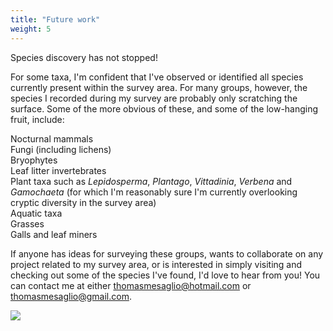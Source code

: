 ```yaml
---
title: "Future work"
weight: 5
---
```


Species discovery has not stopped!     

For some taxa, I'm confident that I've observed or identified all species currently present within the survey area. For many groups, however, the species I recorded during my survey are probably only scratching the surface. Some of the more obvious of these, and some of the low-hanging fruit, include:

Nocturnal mammals   
Fungi (including lichens)   
Bryophytes   
Leaf litter invertebrates   
Plant taxa such as *Lepidosperma*, *Plantago*, *Vittadinia*, *Verbena* and *Gamochaeta* (for which I'm reasonably sure I'm currently overlooking cryptic diversity in the survey area)       
Aquatic taxa    
Grasses    
Galls and leaf miners

If anyone has ideas for surveying these groups, wants to collaborate on any project related to my survey area, or is interested in simply visiting and checking out some of the species I've found, I'd love to hear from you! You can contact me at either thomasmesaglio@hotmail.com or thomasmesaglio@gmail.com.

![](swale.JPG)